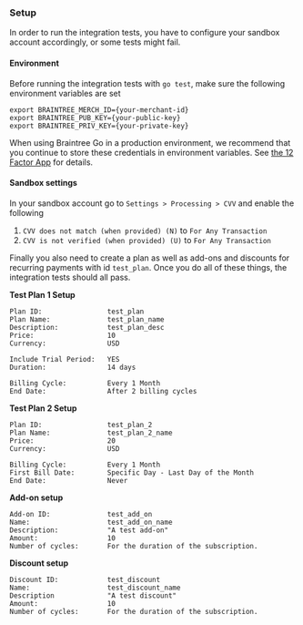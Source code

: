 ### Setup

In order to run the integration tests, you have to configure your sandbox account accordingly, or some tests might fail.

#### Environment

Before running the integration tests with `go test`, make sure the following environment variables are set

```
export BRAINTREE_MERCH_ID={your-merchant-id}
export BRAINTREE_PUB_KEY={your-public-key}
export BRAINTREE_PRIV_KEY={your-private-key}
```

When using Braintree Go in a production environment, we recommend that you continue to store these credentials in environment variables. See [the 12 Factor App](http://www.12factor.net/config) for details.

#### Sandbox settings

In your sandbox account go to `Settings > Processing > CVV` and enable the following

  1. `CVV does not match (when provided) (N)` to `For Any Transaction`
  2. `CVV is not verified (when provided) (U)` to `For Any Transaction`

Finally you also need to create a plan as well as add-ons and discounts for recurring payments with id `test_plan`. Once you do all of these things, the integration tests should all pass.

**Test Plan 1 Setup**

```
Plan ID:                test_plan
Plan Name:              test_plan_name
Description:            test_plan_desc
Price:                  10
Currency:               USD

Include Trial Period:   YES
Duration:               14 days

Billing Cycle:          Every 1 Month
End Date:               After 2 billing cycles
```

**Test Plan 2 Setup**

```
Plan ID:                test_plan_2
Plan Name:              test_plan_2_name
Price:                  20
Currency:               USD

Billing Cycle:          Every 1 Month
First Bill Date:        Specific Day - Last Day of the Month
End Date:               Never
```

**Add-on setup**

```
Add-on ID:              test_add_on
Name:                   test_add_on_name
Description:            "A test add-on"
Amount:                 10
Number of cycles:       For the duration of the subscription.
```

**Discount setup**

```
Discount ID:            test_discount
Name:                   test_discount_name
Description             "A test discount"
Amount:                 10
Number of cycles:       For the duration of the subscription.
```
